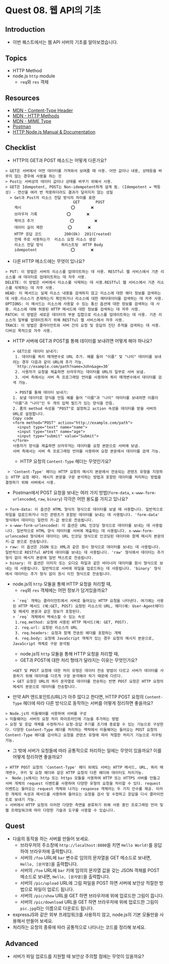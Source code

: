 # Quest 08. 웹 API의 기초

## Introduction

- 이번 퀘스트에서는 웹 API 서버의 기초를 알아보겠습니다.

## Topics

- HTTP Method
- node.js `http` module
  - `req`와 `res` 객체

## Resources

- [MDN - Content-Type Header](https://developer.mozilla.org/en-US/docs/Web/HTTP/Headers/Content-Type)
- [MDN - HTTP Methods](https://developer.mozilla.org/en-US/docs/Web/HTTP/Methods)
- [MDN - MIME Type](https://developer.mozilla.org/en-US/docs/Glossary/MIME_type)
- [Postman](https://chrome.google.com/webstore/detail/postman/fhbjgbiflinjbdggehcddcbncdddomop)
- [HTTP Node.js Manual & Documentation](https://nodejs.org/api/http.html)

## Checklist

- HTTP의 GET과 POST 메소드는 어떻게 다른가요?

```
> GET은 서버에서 어떤 데이터를 가져와서 보여줄 때 사용. 어떤 값이나 내용, 상태등을 바꾸지 않는 경우에 사용을 하는 것
> Post는 서버상의 데이터 값이나 상태를 바꾸기 위해서 사용.
> GET은 Idempotent, POST는 Non-idempotent하게 설계 됨. (Idempotent = 멱등성) - 연산을 여러 번 적용하더라도 결과가 달라지지 않는 성질
  > Get과 Post의 리소스 전달 방식의 차이를 표현
                              GET	    POST
    캐시	                    ⭕️	     ❌
    브라우저 기록             ⭕️	     ❌
    북마크 추가	              ⭕️	     ❌
    데이터 길이 제한	        ⭕️	     ❌
    HTTP 응답 코드	        200(Ok)	 201(Created)
    언제 주로 사용하는가  리소스 요청	리소스 생성
    리소스 전달 방식	     쿼리스트링	HTTP Body
    idempotent	             ⭕️	      ❌
```

- 다른 HTTP 메소드에는 무엇이 있나요?

```
> PUT: 이 방법은 서버의 리소스를 업데이트하는 데 사용. RESTful 웹 서비스에서 기존 리소스를 새 데이터로 업데이트하는 데 자주 사용.
DELETE: 이 방법은 서버에서 리소스를 삭제하는 데 사용.RESTful 웹 서비스에서 기존 리소스를 삭제하는 데 자주 사용.
HEAD: 이 메서드는 실제 리소스 내용을 검색하지 않고 리소스에 대한 헤더 정보를 검색하는 데 사용.리소스가 존재하는지 확인하거나 리소스에 대한 메타데이터를 검색하는 데 자주 사용.
OPTIONS: 이 메서드는 리소스에 사용할 수 있는 통신 옵션에 대한 정보를 검색하는 데 사용. 리소스에 대해 허용된 HTTP 메서드에 대한 정보를 검색하는 데 자주 사용.
PATCH: 이 방법은 새로운 데이터의 부분 집합으로 리소스를 업데이트하는 데 사용. 기존 리소스의 일부를 업데이트하기 위해 RESTful 웹 서비스에서 자주 사용.
TRACE: 이 방법은 클라이언트와 서버 간의 요청 및 응답의 진단 추적을 검색하는 데 사용. 디버깅 목적으로 자주 사용.
```

- HTTP 서버에 GET과 POST를 통해 데이터를 보내려면 어떻게 해야 하나요?
  ```
  > GET으로 데이터 보내기:
   1. 데이터를 쿼리 매개변수로 URL 추가. 예를 들어 "이름" 및 "나이" 데이터를 보내려는 경우 다음과 같이 URL에 추가 가능.
   `http://example.com/path?name=John&age=30`
   2. 사용자가 요청을 제출하면 브라우저는 데이터를 URL의 일부로 서버 보냄.
   3. 서버 측에서는 서버 측 프로그래밍 언어를 사용하여 쿼리 매개변수에서 데이터를 검색 가능.

   > POST를 통해 데이터 보내기:
  1. 보낼 데이터로 양식을 만듬 예를 들어 "이름"과 "나이" 데이터를 보내려면 이름이 "이름"과 "나이"인 두 개의 입력 필드가 있는 양식을 만듬.
  2. 폼의 method 속성을 "POST"로 설정하고 action 속성을 데이터를 받을 서버의 URL로 설정합니다.
  Copy code
  <form method="POST" action="http://example.com/path">
    <input type="text" name="name">
    <input type="text" name="age">
    <input type="submit" value="Submit">
  </form>
  사용자가 양식을 제출하면 브라우저는 데이터를 요청 본문으로 서버에 보냄.
  서버 측에서는 서버 측 프로그래밍 언어를 사용하여 요청 본문에서 데이터를 검색 가능.
  ```
  - HTTP 요청의 `Content-Type` 헤더는 무엇인가요?

```
 > 'Content-Type' 헤더는 HTTP 요청의 메시지 본문에서 전송되는 콘텐츠 유형을 지정하는 HTTP 요청 헤더. 메시지 본문을 구문 분석하는 방법과 포함된 데이터를 처리하는 방법을 결정하기 위해 서버에서 사용.
```

- Postman에서 POST 요청을 보내는 여러 가지 방법(`form-data`, `x-www-form-urlencoded`, `raw`, `binary`) 각각은 어떤 용도를 가지고 있나요?

```
> form-data: 이 옵션은 HTML 형식의 형식으로 데이터를 보낼 때 사용합니다. 일반적으로 파일을 업로드하거나 이진 콘텐츠가 포함된 데이터를 보내는 데 사용됩니다. 'form-data' 형식에서 데이터는 일련의 키-값 쌍으로 전송됩니다.
> x-www-form-urlencoded: 이 옵션은 URL 인코딩 형식으로 데이터를 보내는 데 사용됩니다. 일반적으로 HTML 양식 데이터를 서버에 제출하는 데 사용됩니다. x-www-form-urlencoded 형식에서 데이터는 URL 인코딩 형식으로 인코딩된 데이터와 함께 메시지 본문의 키-값 쌍으로 전송됩니다.
> raw: 이 옵션은 JSON 또는 XML과 같은 원시 형식으로 데이터를 보내는 데 사용됩니다. 일반적으로 RESTful API에 데이터를 보내는 데 사용됩니다. 'raw' 형식에서 데이터는 추가 형식 없이 메시지 본문에 일반 텍스트로 전송됩니다.
> binary: 이 옵션은 이미지 또는 오디오 파일과 같은 바이너리 데이터를 원시 형식으로 보내는 데 사용됩니다. 일반적으로 서버에 파일을 업로드하는 데 사용됩니다. 'binary' 형식에서 데이터는 추가 형식 없이 원시 이진 형식으로 전송됩니다.
```

- node.js의 `http` 모듈을 통해 HTTP 요청을 처리할 때,
  - `req`와 `res` 객체에는 어떤 정보가 담겨있을까요?
  ```
  > `req` 개체는 클라이언트에서 서버로 들어오는 HTTP 요청을 나타낸다. 여기에는 사용된 HTTP 메서드 (예:GET, POST) 요청된 리소스의 URL, 헤더(예: User-Agent헤더) 및 메세지 본문과 같은 정보가 포함된다.
  > `req` 개체에서 액세스할 수 있는 속성
   1.req.method: 요청에 사용된 HTTP 메서드(예: GET, POST).
   2. req.url: 요청된 리소스의 URL
   3. req.headers: 요청과 함께 전송된 헤더를 포함하는 개체
   4. req.body: 요청에 JavaScript 객체가 있는 경우 요청의 메시지 본문으로, JavaScript 객체로 구문 분석됨
  ```
  - node.js의 `http` 모듈을 통해 HTTP 요청을 처리할 때,
  - GET과 POST에 대한 처리 형태가 달라지는 이유는 무엇인가요?
  ```
  >GET 및 POST 요청에 대한 처리 유형은 데이터 전송 방법이 다르고 서버가 데이터를 사용하기 위해 데이터를 다르게 구문 분석해야 하기 때문에 다르다.
  > GET 요청은 URL의 쿼리 문자열로 데이터를 전송하는 반면 POST 요청은 HTTP 요청의 메세지 본문으로 데이터를 전송합니다.
  ```
- 만약 API 엔드포인트(URL)가 아주 많다고 한다면, HTTP POST 요청의 `Content-Type` 헤더에 따라 다른 방식으로 동작하는 서버를 어떻게 정리하면 좋을까요?

```
> Node.js의 미들웨어를 사용하여 서버를 구성
> 미들웨어는 서버의 요청 처리 파이프라인에 기능을 추가하는 방법
> 요청 및 응답 객체를 수정하거나 요청-응답 주기를 조기에 종료할 수 있는 기능으로 구성한다. 다양한 Content-Type 헤더를 처리하는 맥락에서 미들웨어는 들어오는 POST 요청의 Content-Type 헤더를 검사하고 요청을 콘텐츠 유형에 따라 적절한 처리기 기능으로 라우팅 가능.

```

- 그 밖에 서버가 요청들에 따라 공통적으로 처리하는 일에는 무엇이 있을까요? 이를 어떻게 정리하면 좋을까요?

```
> HTTP POST 요청의 'Content-Type' 헤더 외에도 서버는 HTTP 메서드, URL, 쿼리 매개변수, 쿠키 및 요청 헤더와 같은 HTTP 요청의 다른 헤더와 데이터도 처리가능.
>  Node.js에서는 http 또는 https 모듈을 사용하여 HTTP 또는 HTTPS 서버를 만들고 서버 개체의 request 이벤트를 사용하여 다양한 유형의 요청을 처리할 수 있다. request 이벤트는 들어오는 request 객체와 나가는 response 객체라는 두 가지 인수를 제공. 이러한 개체의 속성과 메서드를 사용하여 들어오는 요청을 검사 및 수정하고 응답을 다시 클라이언트로 보내기 가능.
> 서버에서 HTTP 요청의 이러한 다양한 측면을 분류하기 위해 사용 중인 프로그래밍 언어 및 웹 프레임워크에 따라 다양한 기술과 도구를 사용할 수 있습니다.
```

## Quest

- 다음의 동작을 하는 서버를 만들어 보세요.
  - 브라우저의 주소창에 `http://localhost:8080`을 치면 `Hello World!`를 응답하여 브라우저에 출력합니다.
  - 서버의 `/foo` URL에 `bar` 변수로 임의의 문자열을 GET 메소드로 보내면, `Hello, [문자열]`을 출력합니다.
  - 서버의 `/foo` URL에 `bar` 키에 임의의 문자열 값을 갖는 JSON 객체를 POST 메소드로 보내면, `Hello, [문자열]`을 출력합니다.
  - 서버의 `/pic/upload` URL에 그림 파일을 POST 하면 서버에 보안상 적절한 방법으로 파일이 업로드 됩니다.
  - 서버의 `/pic/show` URL을 GET 하면 브라우저에 위에 업로드한 그림이 뜹니다.
  - 서버의 `/pic/download` URL을 GET 하면 브라우저에 위에 업로드한 그림이 `pic.jpg`라는 이름으로 다운로드 됩니다.
- expressJS와 같은 외부 프레임워크를 사용하지 않고, node.js의 기본 모듈만을 사용해서 만들어 보세요.
- 처리하는 요청의 종류에 따라 공통적으로 나타나는 코드를 정리해 보세요.

## Advanced

- 서버가 파일 업로드를 지원할 때 보안상 주의할 점에는 무엇이 있을까요?

